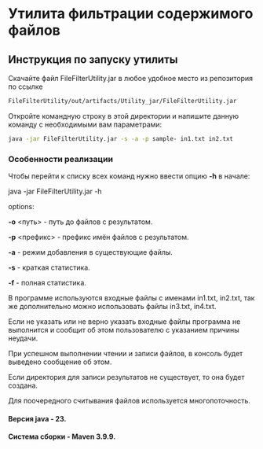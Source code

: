 # Утилита фильтрации содержимого файлов
## Инструкция по запуску утилиты
Скачайте файл FileFilterUtility.jar в любое удобное место из репозитория по ссылке 
```bash 
FileFilterUtility/out/artifacts/Utility_jar/FileFilterUtility.jar
``` 
Откройте командную строку в этой директории и напишите данную команду с необходимыми вам параметрами:
```bash
java -jar FileFilterUtility.jar -s -a -p sample- in1.txt in2.txt
```
### Особенности реализации
Чтобы перейти к списку всех команд нужно ввести опцию **-h** в начале: 

java -jar FileFilterUtility.jar -h

options:

**-o** <путь> - путь до файлов с результатом.

**-p** <префикс> - префикс имён файлов с результатом.

**-a** - режим добавления в существующие файлы.

**-s** - краткая статистика.

**-f** - полная статистика.

В программе используются входные файлы с именами in1.txt, in2.txt, так же дополнительно можно использовать файлы in3.txt, in4.txt.

Если не указать или не верно указать входные файлы программа не выполнится и сообщит об 
этом пользователю с указанием причины неудачи.

При успешном выполнении чтении и записи файлов, в консоль будет выведено сообщение об этом. 

Если директория для записи результатов не существует, то она будет создана.

Для поочередного считывания файлов используется многопоточность.
#### Версия java - 23.
#### Система сборки - Maven 3.9.9. 
